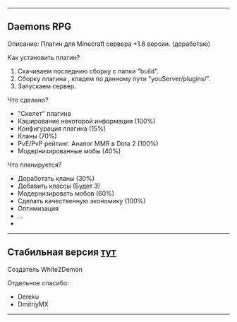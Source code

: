 -------------------------------
  Daemons RPG
-------------------------------

Описание:
 Плагин для Minecraft сервера +1.8 версии. (доработаю)
 
Как установить плагин?
  1. Скачиваем последнию сборку с папки "build".
  2. Сборку плагина , кладем по данному пути "youServer/plugins/".
  3. Запускаем сервер.
  
Что сделано?
  - "Скелет" плагина
  - Кэширование некоторой информации (100%)
  - Конфигурация плагина (15%)
  - Кланы (70%)
  - PvE/PvP рейтинг. Аналог MMR в Dota 2 (100%)
  - Модернизированные мобы (40%)

Что планируется?
  - Доработать кланы (30%)
  - Добавить классы (Будет 3)
  - Модернизировать мобов (60%)
  - Сделать качественную экономику (100%)
  - Оптимизация
  - ...
  - 
  
------------------------------
Стабильная версия [тут](https://yadi.sk/d/G5CbjQk5ojMwR)
------------------------------
Создатель White2Demon

Отдельное спасибо:
  - Dereku
  - DmitriyMX

------------------------------
